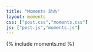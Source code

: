 ```yaml
---
title: "Moments 动态"
layout: moments
css: ["post.css","moments.css"]
js: ["post.js","moments.js"]
---
```

<div class="row">
  <div class="col s8 offset-s2 markdown_pagnation">
    <div class="markdown_item" markdown="1">
        {% include moments.md %}
    </div>
    <ul  class="pagination">
    </ul>
  </div>
  <input id="current_page" type="hidden">
  <input id="show_per_page" type="hidden">
</div>